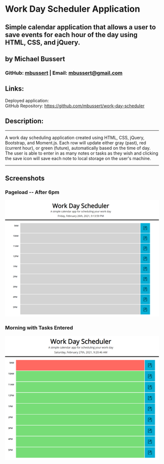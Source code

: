 # Work Day Scheduler Application
## Simple calendar application that allows a user to save events for each hour of the day using HTML, CSS, and jQuery.
## by Michael Bussert
### GitHub: [mbussert](https://github.com/mbussert) | Email: mbussert@gmail.com

## Links:
Deployed application:   
GitHub Repository: https://github.com/mbussert/work-day-scheduler

## Description:
---------------------------------
A work day scheduling application created using HTML, CSS, jQuery, Bootstrap, and Moment.js. Each row will update either gray (past), red (current hour), or green (future), automatically based on the time of day. The user is able to enter in as many notes or tasks as they wish and clicking the save icon will save each note to local storage on the user's machine.

----------------------------------------
## Screenshots

### Pageload -- After 6pm
![Pageload](./ss1.png)
### Morning with Tasks Entered
![Functioning](./ss2.png)